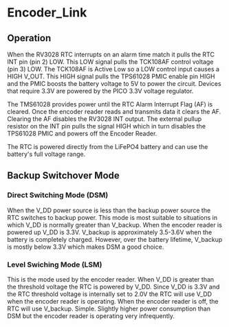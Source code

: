 # Encoder_Link

## Operation
When the RV3028 RTC interrupts on an alarm time match it pulls the RTC INT pin (pin 2) LOW.  This LOW signal pulls the TCK108AF control voltage (pin 3) LOW.  The TCK108AF is Active Low so a LOW control input causes a HIGH V_OUT.  This HIGH signal pulls the TPS61028 PMIC enable pin HIGH and the PMIC boosts the battery voltage to 5V to power the circuit.  Devices that require 3.3V are powered by the PICO 3.3V voltage regulator.

The TMS61028 provides power until the RTC Alarm Interrupt Flag (AF) is cleared. Once the encoder reader reads and transmits data it clears the AF. Clearing the AF disables the RV3028 INT output.  The external pullup resistor on the INT pin pulls the signal HIGH which in turn disables the TPS61028 PMIC and powers off the Encoder Reader.

The RTC is powered directly from the LiFePO4 battery and can use the battery's full voltage range.

## Backup Switchover Mode
### Direct Switching Mode (DSM)

When the V_DD power source is less than the backup power source the RTC switches to backup power.  This mode is most suitable to situations in which V_DD is normally greater than V_backup.  When the encoder reader is powered up V_DD is 3.3V.  V_backup is approximately 3.5-3.6V when the battery is completely charged.  However, over the battery lifetime, V_backup is mostly below 3.3V which makes DSM a good choice.

### Level Swiching Mode (LSM)

This is the mode used by the encoder reader.  When V_DD is greater than the threshold voltage the RTC is powered by V_DD.  Since V_DD is 3.3V and the RTC threshold voltage is internally set to 2.0V the RTC will use V_DD when the encoder reader is operating.  When the encoder reader is off, the RTC will use V_backup.  Simple.  Slightly higher power consumption than DSM but the encoder reader is operating very infrequently.